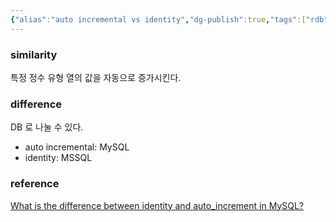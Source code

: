 ```yaml
---
{"alias":"auto incremental vs identity","dg-publish":true,"tags":["rdb","autoincremental","identity"],"permalink":"/data/rdb/__/rdb-auto-incremental-versus-identity/","dgPassFrontmatter":true,"noteIcon":"","created":"2024-06-30T00:39:32.000+09:00"}
---
```




### similarity


특정 정수 유형 열의 값을 자동으로 증가시킨다.

### difference


DB 로 나눌 수 있다.
- auto incremental: MySQL
- identity: MSSQL

### reference


[What is the difference between identity and auto_increment in MySQL?](https://www.quora.com/What-is-the-difference-between-identity-and-auto_increment-in-MySQL)